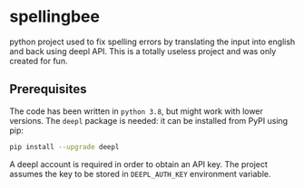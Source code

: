 # spellingbee

python project used to fix spelling errors by translating the input into english and back using deepl API. This is a totally useless project and was only created for fun.  

## Prerequisites 

The code has been written in `python 3.8`, but might work with lower versions. The `deepl` package is needed: it can be installed from PyPI using pip: 
```sh
pip install --upgrade deepl
```

A deepl account is required in order to obtain an API key. The project assumes the key to be stored in `DEEPL_AUTH_KEY` environment variable. 